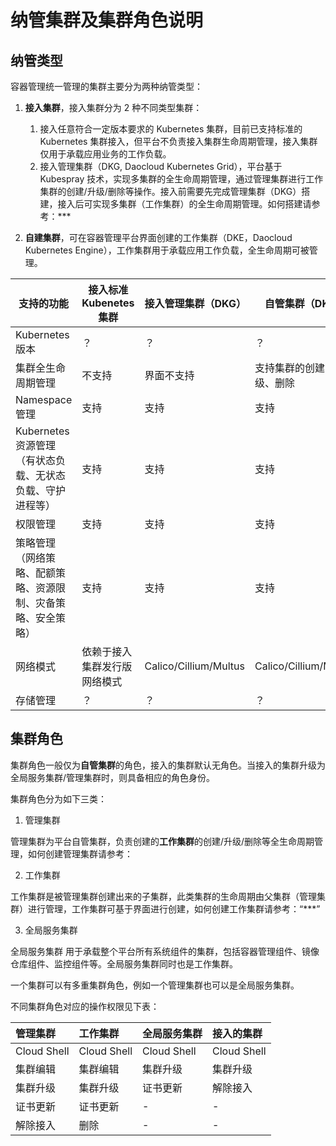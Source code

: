 # 纳管集群及集群角色说明

## 纳管类型

容器管理统一管理的集群主要分为两种纳管类型：

1. **接入集群**，接入集群分为 2 种不同类型集群：
   1. 接入任意符合一定版本要求的 Kubernetes 集群，目前已支持标准的 Kubernetes 集群接入，但平台不负责接入集群生命周期管理，接入集群仅用于承载应用业务的工作负载。
   2. 接入管理集群（DKG, Daocloud Kubernetes Grid），平台基于 Kubespray 技术，实现多集群的全生命周期管理，通过管理集群进行工作集群的创建/升级/删除等操作。接入前需要先完成管理集群（DKG）搭建，接入后可实现多集群（工作集群）的全生命周期管理。如何搭建请参考：***

2. **自建集群**，可在容器管理平台界面创建的工作集群（DKE，Daocloud Kubernetes Engine），工作集群用于承载应用工作负载，全生命周期可被管理。

| 支持的功能                                                   | 接入标准 Kubenetes 集群      | 接入管理集群（DKG）   | 自管集群（DKE）            |
| ------------------------------------------------------------ | ---------------------------- | --------------------- | -------------------------- |
| Kubernetes 版本                                              | ？                           | ？                    | ？                         |
| 集群全生命周期管理                                           | 不支持                       | 界面不支持            | 支持集群的创建、升级、删除 |
| Namespace 管理                                               | 支持                         | 支持                  | 支持                       |
| Kubernetes 资源管理<br />（有状态负载、无状态负载、守护进程等） | 支持                         | 支持                  | 支持                       |
| 权限管理                                                     | 支持                         | 支持                  | 支持                       |
| 策略管理<br />（网络策略、配额策略、资源限制、灾备策略、安全策略） | 支持                         | 支持                  | 支持                       |
| 网络模式                                                     | 依赖于接入集群发行版网络模式 | Calico/Cillium/Multus | Calico/Cillium/Multus      |
| 存储管理                                                     | ？                           | ？                    | ？                         |

## 集群角色

集群角色一般仅为**自管集群**的角色，接入的集群默认无角色。当接入的集群升级为全局服务集群/管理集群时，则具备相应的角色身份。

集群角色分为如下三类：

1. 管理集群

  管理集群为平台自管集群，负责创建的**工作集群**的创建/升级/删除等全生命周期管理，如何创建管理集群请参考：

2. 工作集群
  
  工作集群是被管理集群创建出来的子集群，此类集群的生命周期由父集群（管理集群）进行管理，工作集群可基于界面进行创建，如何创建工作集群请参考：“***”

3. 全局服务集群

  全局服务集群 用于承载整个平台所有系统组件的集群，包括容器管理组件、镜像仓库组件、监控组件等。全局服务集群同时也是工作集群。

一个集群可以有多重集群角色，例如一个管理集群也可以是全局服务集群。

不同集群角色对应的操作权限见下表：

| 管理集群    | 工作集群    | 全局服务集群 | 接入的集群    |
| :---------- | :---------- | :----------- | :---------- |
| Cloud Shell | Cloud Shell | Cloud Shell  | Cloud Shell |
| 集群编辑    | 集群编辑    | 集群升级     | 集群升级    |
| 集群升级    | 集群升级    | 证书更新     | 解除接入    |
| 证书更新    | 证书更新    |     -         |      -       |
| 解除接入    | 删除        |      -        |     -        |
